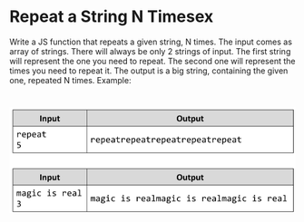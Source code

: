 # Repeat a String N Timesex
Write a JS function that repeats a given string, N times.
The input comes as array of strings. There will always be only 2 strings of input. 
The first string will represent the one you need to repeat. 
The second one will represent the times you need to repeat it.
The output is a big string, containing the given one, repeated N times.
Example:

# ![Examples](example.png)